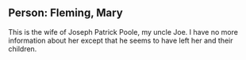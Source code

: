 Person: Fleming, Mary
---
This is the wife of Joseph Patrick Poole, my uncle Joe. I have no more
information about her except that he seems to have left her and their
children.
